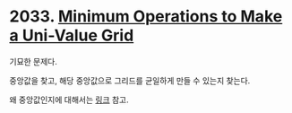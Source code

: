 # 2033. [Minimum Operations to Make a Uni-Value Grid](./2033.cpp)

기묘한 문제다.

중앙값을 찾고, 해당 중앙값으로 그리드를 균일하게 만들 수 있는지 찾는다.

왜 중앙값인지에 대해서는 [링크](https://leetcode.com/problems/minimum-operations-to-make-a-uni-value-grid/editorial/) 참고.
